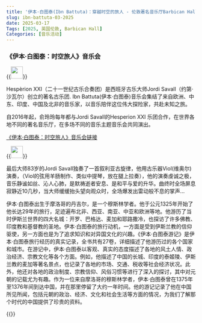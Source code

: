 ```yaml
---
title: '伊本·白图泰(Ibn Battuta)：穿越时空的旅人 - 伦敦著名音乐厅Barbican Hall'
slug: ibn-battuta-03-2025
date: 2025-03-17
Tags: [2025, 英国伦敦, Barbican Hall]
Categories: [音乐活动]
---
```


### 《伊本·白图泰：时空旅人》音乐会

{{<image width="32em" caption="西班牙古乐大师Jordi Savall（约第‧沙瓦尔)" src="img/events/jordi_savall.jpg" >}}

Hespèrion XXI（二十一世纪古乐合奏团）是西班牙古乐大师Jordi Savall（约第‧沙瓦尔）创立的著名古乐团. Ibn Battuta(伊本·白图泰)音乐会集结了来自欧洲、中东、印度、中国及北非的音乐家，以音乐陪伴这位伟大探险家，共赴未知之旅。

自2016年起，俞玲玲每年都与Jordi Savall的Hesperion XXI 乐团合作，在世界各地不同的著名音乐厅，在多场不同的音乐主题音乐会共同演出。

[《伊本·白图泰：时空旅人》音乐会链接](https://www.barbican.org.uk/whats-on/2025/event/ibn-battuta-the-traveller-of-time-with-jordi-savall)

{{<image width="32em" caption="谢幕照片，鼓掌经久不息震动着大厅…" src="img/events/2025_03_ibn_p1.jpg" >}}
<!--more-->

最后大师83岁的Jordi Savall独奏了一首叙利亚古旋律，他用古乐器Viol(维奥尔)演奏，（Viol的弦用羊肠制作、类似中提琴，放在腿上拉奏），他的演奏虔诚之极，音乐静谧如丝、沁人心肺，是默祷逝者安息、是和平与爱的升华。曲终时全场屏息寂静近10几秒，当大师缓缓抬头望向观众时，全场爆发出雷动般不息的掌声…

伊本·白图泰出生于摩洛哥的丹吉尔，是一个穆斯林学者。他于公元1325年开始了他长达29年的旅行，足迹遍布北非、西亚、南亚、中亚和欧洲等地。他游历了当时伊斯兰世界的四大名城：开罗、巴格达、麦加和耶路撒冷，也探访了许多佛教、印度教和基督教的圣地。伊本·白图泰的旅行动机，一方面是受到伊斯兰教的信仰驱使，另一方面也是为了追求知识和对异国文化的兴趣。《伊本·白图泰游记》是伊本·白图泰旅行经历的真实记录，全书共有27卷，详细描述了他游历过的各个国家和城市。在游记中，伊本·白图泰以客观、真实的态度描述了各地的风土人情、政治经济、宗教文化等各个方面。例如，他描述了中国的长城、印度的泰姬陵、伊斯兰教的麦加等著名景点，也记录了各地的市场、交通、税收等社会经济状况。此外，他还对各地的政治制度、宗教信仰、风俗习惯等进行了深入的探讨，其中对元朝的记载尤为有趣。作为一位来自摩洛哥的穆斯林学者，伊本·白图泰曾在1375年至1376年间到达中国，并在那里停留了大约一年时间。他的游记记录了他在中国所见所闻，包括元朝的政治、经济、文化和社会生活等方面的情况，为我们了解那个时代的中国提供了珍贵的资料。

{{<bilibili aid="917880723" bvid="BV1Xu4y1h7Qr" cid="1320490243">}}

